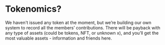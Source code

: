 # Tokenomics?

We haven't issued any token at the moment, but we’re building our own system to record all the members’ contributions. There will be payback with any type of assets (could be tokens, NFT, or unknown x), and you’ll get the most valuable assets - information and friends here.
